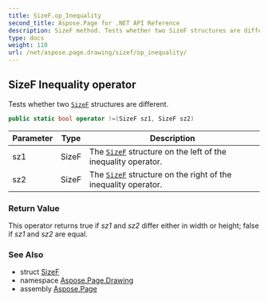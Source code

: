 ```yaml
---
title: SizeF.op_Inequality
second_title: Aspose.Page for .NET API Reference
description: SizeF method. Tests whether two SizeF structures are different
type: docs
weight: 110
url: /net/aspose.page.drawing/sizef/op_inequality/
---
```

## SizeF Inequality operator

Tests whether two [`SizeF`](../) structures are different.

```csharp
public static bool operator !=(SizeF sz1, SizeF sz2)
```

| Parameter | Type | Description |
| --- | --- | --- |
| sz1 | SizeF | The [`SizeF`](../) structure on the left of the inequality operator. |
| sz2 | SizeF | The [`SizeF`](../) structure on the right of the inequality operator. |

### Return Value

This operator returns true if *sz1* and *sz2* differ either in width or height; false if *sz1* and *sz2* are equal.

### See Also

* struct [SizeF](../)
* namespace [Aspose.Page.Drawing](../../sizef/)
* assembly [Aspose.Page](../../../)


